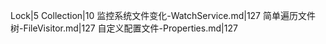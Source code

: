 Lock|5
Collection|10
监控系统文件变化-WatchService.md|127
简单遍历文件树-FileVisitor.md|127
自定义配置文件-Properties.md|127
